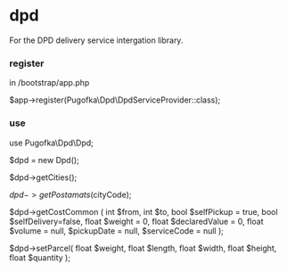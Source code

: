 # dpd

For the DPD delivery service intergation library.

### register 

in /bootstrap/app.php

$app->register(Pugofka\Dpd\DpdServiceProvider::class);

### use

use Pugofka\Dpd\Dpd;

$dpd = new Dpd();

$dpd->getCities();

$dpd->getPostamats($cityCode);

$dpd->getCostCommon (
    int $from,
    int $to,
    bool $selfPickup = true,
    bool $selfDelivery=false,
    float $weight = 0,
    float $declaredValue = 0,
    float $volume = null,
    $pickupDate = null,
    $serviceCode = null
);
    
$dpd->setParcel(
    float $weight, 
    float $length, 
    float $width, 
    float $height, 
    float $quantity
);
